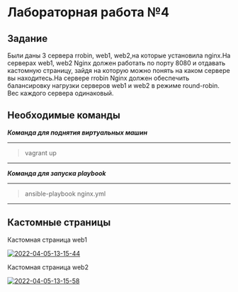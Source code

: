 # Лабораторная работа №4

## Задание
Были даны 3 сервера rrobin, web1, web2,на которые установила nginx.На серверах web1, web2 Nginx должен работать по порту 8080 и отдавать кастомную страницу, зайдя на которую можно понять на каком сервере вы находитесь.На сервере rrobin Nginx должен обеспечить балансировку нагрузки серверов web1 и web2 в режиме round-robin. Вес каждого сервера одинаковый.


## Необходимые команды 
***Команда для поднятия виртуальных машин***

---
>vagrant up
---


***Команда для запуска playbook***

---
>ansible-playbook nginx.yml
---


## Кастомные страницы 

Кастомная страница web1

<a href="https://ibb.co/9rsPh5c"><img src="https://i.ibb.co/Vq26x4J/2022-04-05-13-15-44.png" alt="2022-04-05-13-15-44" border="0"></a>

Кастомная страница web2

<a href="https://ibb.co/28CfRjz"><img src="https://i.ibb.co/8zfSGjy/2022-04-05-13-15-58.png" alt="2022-04-05-13-15-58" border="0"></a>


